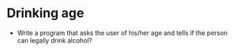# Drinking age

* Write a program that asks the user of his/her age and tells if the person can legally drink alcohol?
